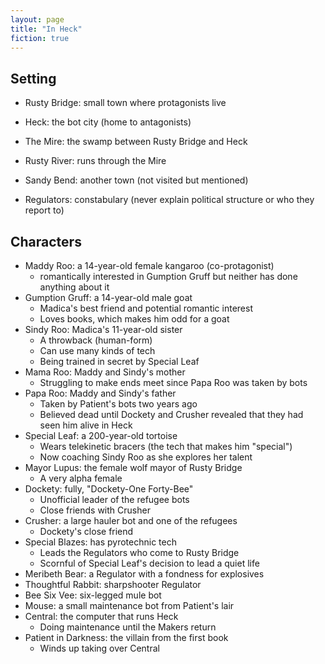 ```yaml
---
layout: page
title: "In Heck"
fiction: true
---
```


## Setting

- Rusty Bridge: small town where protagonists live
- Heck: the bot city (home to antagonists)
- The Mire: the swamp between Rusty Bridge and Heck
- Rusty River: runs through the Mire
- Sandy Bend: another town (not visited but mentioned)

- Regulators: constabulary (never explain political structure or who they report to)

## Characters

- Maddy Roo: a 14-year-old female kangaroo (co-protagonist)
  - romantically interested in Gumption Gruff but neither has done anything about it
- Gumption Gruff: a 14-year-old male goat
  - Madica's best friend and potential romantic interest
  - Loves books, which makes him odd for a goat
- Sindy Roo: Madica's 11-year-old sister
  - A throwback (human-form)
  - Can use many kinds of tech
  - Being trained in secret by Special Leaf
- Mama Roo: Maddy and Sindy's mother
  - Struggling to make ends meet since Papa Roo was taken by bots
- Papa Roo: Maddy and Sindy's father
  - Taken by Patient's bots two years ago
  - Believed dead until Dockety and Crusher revealed that they had seen him alive in Heck
- Special Leaf: a 200-year-old tortoise
  - Wears telekinetic bracers (the tech that makes him "special")
  - Now coaching Sindy Roo as she explores her talent
- Mayor Lupus: the female wolf mayor of Rusty Bridge
  - A very alpha female
- Dockety: fully, "Dockety-One Forty-Bee"
  - Unofficial leader of the refugee bots
  - Close friends with Crusher
- Crusher: a large hauler bot and one of the refugees
  - Dockety's close friend
- Special Blazes: has pyrotechnic tech
  - Leads the Regulators who come to Rusty Bridge
  - Scornful of Special Leaf's decision to lead a quiet life
- Meribeth Bear: a Regulator with a fondness for explosives
- Thoughtful Rabbit: sharpshooter Regulator
- Bee Six Vee: six-legged mule bot
- Mouse: a small maintenance bot from Patient's lair
- Central: the computer that runs Heck
  - Doing maintenance until the Makers return
- Patient in Darkness: the villain from the first book
  - Winds up taking over Central
